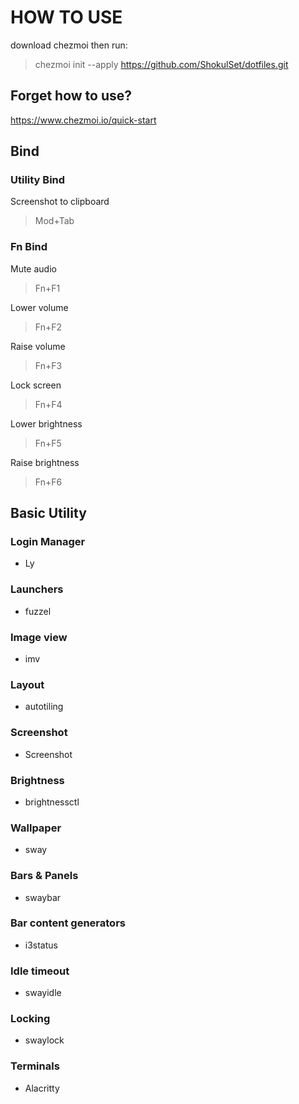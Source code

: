 # HOW TO USE
download chezmoi then run:
> chezmoi init --apply https://github.com/ShokulSet/dotfiles.git

## Forget how to use?
https://www.chezmoi.io/quick-start

## Bind
### Utility Bind
Screenshot to clipboard
> Mod+Tab

### Fn Bind
Mute audio
> Fn+F1

Lower volume
> Fn+F2

Raise volume
> Fn+F3

Lock screen
> Fn+F4

Lower brightness
> Fn+F5

Raise brightness
> Fn+F6
## Basic Utility
### Login Manager
- Ly

### Launchers
- fuzzel

### Image view
- imv


### Layout
- autotiling

### Screenshot
- Screenshot

### Brightness
- brightnessctl

### Wallpaper
- sway

### Bars & Panels
- swaybar

### Bar content generators
- i3status

### Idle timeout
- swayidle

### Locking
- swaylock

### Terminals
- Alacritty
